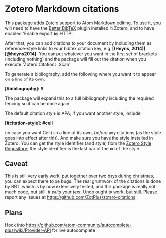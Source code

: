 Zotero Markdown citations
=========

This package adds Zotero support to Atom Markdown editing. To use it, you will need to have the [Better BibTeX](http://zotplus.github.io/better-bibtex/index.html) plugin installed in Zotero, and to have enabled 'Enable export by HTTP'.

After that, you can add citations to your document by including them as reference-style links to your bibtex citation key, e.g.
**\[\(Heyns, 2014\)\]\[@heyns2014\]**. You can put whatever you want in the first set of brackets (including nothing) and the package will fill out the citation when you execute 'Zotero Citations: Scan'

To generate a bibliography, add the following where you want it to appear on a line of its own:

**\[#bibliography\]: #**

The package will expand this to a full bibliography including the required fencing so it can be done again.

The default citation style is APA; if you want another style, include

**\[#citation-style\]: #cell**

(in case you want Cell) on a line of its own, *before* any citations (as the style goes into effect after this). And make sure you have the style installed in Zotero. You can get the style identifier (and style) from the [Zotero Style Repository](https://www.zotero.org/styles); the style identifier is the last par of the url of the style.

## Caveat

This is still very early work, put together over two days during christmas, you can expect there to be bugs. The real gruntwork of the citations is done by BBT, which is by now extensively tested, and this package is really not much code, but still: *it edits your text*. Undo ought to work, but still. Please report any issues at https://github.com/ZotPlus/zotero-citations

## Plans

Hook into https://github.com/atom-community/autocomplete-plus/wiki/Provider-API for live autocomplete
